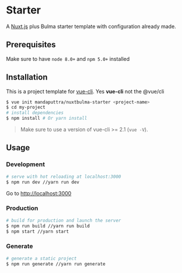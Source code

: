 # Starter

A [Nuxt.js](https://github.com/nuxt/nuxt.js) plus Bulma starter template with configuration already made.

## Prerequisites

Make sure to have `node 8.0+` and `npm 5.0+` installed

## Installation

This is a project template for [vue-cli](https://github.com/vuejs/vue-cli). Yes **vue-cli** not the @vue/cli

``` bash
$ vue init mandaputtra/nuxtbulma-starter <project-name>  
$ cd my-project
# install dependencies
$ npm install # Or yarn install
```

> Make sure to use a version of vue-cli >= 2.1 (`vue -V`).

## Usage

### Development

``` bash
# serve with hot reloading at localhost:3000
$ npm run dev //yarn run dev
```

Go to [http://localhost:3000](http://localhost:3000)

### Production

``` bash
# build for production and launch the server
$ npm run build //yarn run build
$ npm start //yarn start
```

### Generate

``` bash
# generate a static project
$ npm run generate //yarn run generate
```

